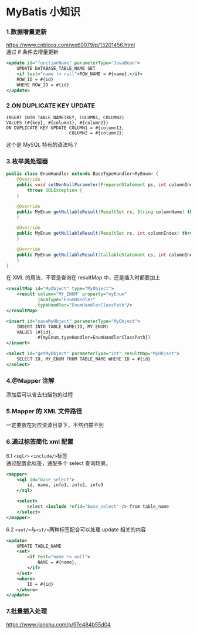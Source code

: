 # MyBatis 小知识

### 1.数据增量更新
https://www.cnblogs.com/wx60079/p/13201456.html  
通过 if 条件去增量更新  
```xml
<update id="functionName" parameterType="JavaBean">
    UPDATE DATABASE_TABLE_NAME SET
    <if test="name != null">ROW_NAME = #{name},</if>
    ROW_ID = #{id} 
    WHERE ROW_ID = #{id}
</update>
```

### 2.ON DUPLICATE KEY UPDATE
```mysql
INSERT INTO TABLE_NAME(KEY, COLUMN1, COLUMN2)
VALUES (#{key}, #{column1}, #{column2})
ON DUPLICATE KEY UPDATE COLUMN1 = #{column1},
                        COLUMN2 = #{column2};
```
这个是 MySQL 特有的语法吗？

### 3.枚举类处理器
```java
public class EnumHandler extends BaseTypeHandler<MyEnum> {
    @Override
    public void setNonNullParameter(PreparedStatement ps, int columnIndex, MyEnum myEnum, JdbcType jdbcType)
        throws SQLException {
    }

    @Override
    public MyEnum getNullableResult(ResultSet rs, String columnName) throws SQLException {
    }

    @Override
    public MyEnum getNullableResult(ResultSet rs, int columnIndex) throws SQLException {
    }

    @Override
    public MyEnum getNullableResult(CallableStatement cs, int columnIndex) throws SQLException {
    }
}
```
在 XML 的用法，不管是查询在 resultMap 中，还是插入时都要加上
```xml
<resultMap id="MyObject" type="MyObject">
    <result column="MY_ENUM" property="myEnum"
            javaType="EnumHandler"
            typeHandler="EnumHandlerClassPath"/>
</resultMap>

<insert id="saveMyObject" parameterType="MyObject">
    INSERT INTO TABLE_NAME(ID, MY_ENUM)
    VALUES (#{id},
            #{myEnum,typeHandler=EnumHandlerClassPath})
</insert>

<select id="getMyObject" parameterType="int" resultMap="MyObject">
    SELECT ID, MY_ENUM FROM TABLE_NAME WHERE ID = #{id}
</select>
```

### 4.@Mapper 注解
添加后可以省去扫描包的过程

### 5.Mapper 的 XML 文件路径
一定要放在对应资源目录下，不然扫描不到

### 6.通过标签简化 xml 配置

6.1 `<sql/>` `<include/>`标签  
通过配置此标签，通配多个 select 查询场景。
```xml
<mapper>
    <sql id="base_select">
        id, name, info1, info2, info3
    </sql>

    <select>
        select <include refid="base_select" /> from table_name
    </select>
</mapper>
```

6.2 `<set/>`与`<if/>`两种标签配合可以处理 update 相关的内容
```xml
<update>
    UPDATE TABLE_NAME
    <set>
        <if test="name != null">
            NAME = #{name},
        </if>
    </set>
    <where>
        ID = #{id}
    </where>
</update>
```

### 7.批量插入处理
https://www.jianshu.com/p/97e484b55d04
